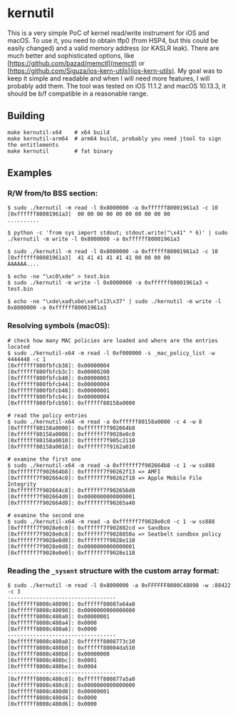 # kernutil

This is a very simple PoC of kernel read/write instrument for iOS and macOS. To use it, you need to obtain tfp0 (from HSP4, but this could be easily changed) and a valid memory address (or KASLR leak). There are much better and sophisticated options, like [https://github.com/bazad/memctl](memctl) or [https://github.com/Siguza/ios-kern-utils](ios-kern-utils). My goal was to keep it simple and readable and when I will need more features, I will probably add them. The tool was tested on iOS 11.1.2 and macOS 10.13.3, it should be b/f compatible in a reasonable range.

## Building

```
make kernutil-x64    # x64 build
make kernutil-arm64  # arm64 build, probably you need jtool to sign the entitlements
make kernutil        # fat binary
```

## Examples

### R/W from/to BSS section:

```
$ sudo ./kernutil -m read -l 0x8000000 -a 0xffffff80001961a3 -c 10
[0xffffff80081961a3]  00 00 00 00 00 00 00 00 00 00                    ..........

$ python -c 'from sys import stdout; stdout.write("\x41" * 6)' | sudo ./kernutil -m write -l 0x8000000 -a 0xffffff80001961a3

$ sudo ./kernutil -m read -l 0x8000000 -a 0xffffff80001961a3 -c 10
[0xffffff80081961a3]  41 41 41 41 41 41 00 00 00 00                    AAAAAA....

$ echo -ne "\xc0\xde" > test.bin
$ sudo ./kernutil -m write -l 0x8000000 -a 0xffffff80001961a3 < test.bin

$ echo -ne "\xde\xad\xbe\xef\x13\x37" | sudo ./kernutil -m write -l 0x8000000 -a 0xffffff80001961a3
```

### Resolving symbols (macOS):

```
# check how many MAC policies are loaded and where are the entries located
$ sudo ./kernutil-x64 -m read -l 0xf000000 -s _mac_policy_list -w 4444448 -c 1
[0xffffff800fbfcb38]: 0x00000004
[0xffffff800fbfcb3c]: 0x00000200
[0xffffff800fbfcb40]: 0x00000003
[0xffffff800fbfcb44]: 0x00000004
[0xffffff800fbfcb48]: 0x00000001
[0xffffff800fbfcb4c]: 0x00000004
[0xffffff800fbfcb50]: 0xffffff80158a0000

# read the policy entries
$ sudo ./kernutil-x64 -m read -a 0xffffff80158a0000 -c 4 -w 8
[0xffffff80158a0000]: 0xffffff7f902664b8
[0xffffff80158a0008]: 0xffffff7f9028e0c0
[0xffffff80158a0010]: 0xffffff7f905c2110
[0xffffff80158a0018]: 0xffffff7f9162a010

# examine the first one
$ sudo ./kernutil-x64 -m read -a 0xffffff7f902664b8 -c 1 -w ss888
[0xffffff7f902664b8]: 0xffffff7f90262f13 => AMFI
[0xffffff7f902664c0]: 0xffffff7f90262f18 => Apple Mobile File Integrity
[0xffffff7f902664c8]: 0xffffff7f902656d0
[0xffffff7f902664d0]: 0x0000000000000001
[0xffffff7f902664d8]: 0xffffff7f90265a40

# examine the second one
$ sudo ./kernutil-x64 -m read -a 0xffffff7f9028e0c0 -c 1 -w ss888
[0xffffff7f9028e0c0]: 0xffffff7f902882cd => Sandbox
[0xffffff7f9028e0c8]: 0xffffff7f9028850a => Seatbelt sandbox policy
[0xffffff7f9028e0d0]: 0xffffff7f9028e110
[0xffffff7f9028e0d8]: 0x0000000000000001
[0xffffff7f9028e0e0]: 0xffffff7f9028e118
```

### Reading the `_sysent` structure with the custom array format:

```
$ sudo ./kernutil -m read -l 0x8000000 -a 0xFFFFFF8000C48090 -w :88422 -c 3
----------------------------------
[0xffffff8008c48090]: 0xffffff80087a64a0
[0xffffff8008c48098]: 0x0000000000000000
[0xffffff8008c480a0]: 0x00000001
[0xffffff8008c480a4]: 0x0000
[0xffffff8008c480a6]: 0x0000
----------------------------------
[0xffffff8008c480a8]: 0xffffff8008773c10
[0xffffff8008c480b0]: 0xffffff80084da510
[0xffffff8008c480b8]: 0x00000000
[0xffffff8008c480bc]: 0x0001
[0xffffff8008c480be]: 0x0004
----------------------------------
[0xffffff8008c480c0]: 0xffffff800877a5a0
[0xffffff8008c480c8]: 0x0000000000000000
[0xffffff8008c480d0]: 0x00000001
[0xffffff8008c480d4]: 0x0000
[0xffffff8008c480d6]: 0x0000
```
